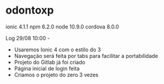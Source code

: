 # odontoxp


ionic 4.1.1
npm 6.2.0
node 10.9.0
cordova 8.0.0

Log 29/08 10:00 - 
 - Usaremos Ionic 4 com o estilo do 3
 - Navegação será feita por tabs para facilitar a portabilidade
 - Projeto do Gitlab já foi criado
 - Página inicial de login feita
 - Criamos o projeto do zero 3 vezes
